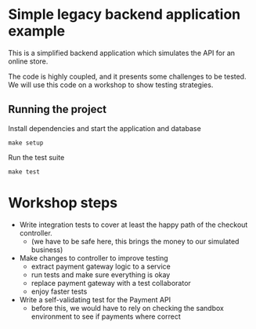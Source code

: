 # Simple legacy backend application example

This is a simplified backend application which simulates the API for an online store.

The code is highly coupled, and it presents some challenges to be tested. We will use
this code on a workshop to show testing strategies.


## Running the project

Install dependencies and start the application and database

    make setup

Run the test suite

    make test

# Workshop steps

 - Write integration tests to cover at least the happy path of the checkout controller.
   - (we have to be safe here, this brings the money to our simulated business)
 - Make changes to controller to improve testing
   - extract payment gateway logic to a service
   - run tests and make sure everything is okay
   - replace payment gateway with a test collaborator
   - enjoy faster tests
 - Write a self-validating test for the Payment API
   - before this, we would have to rely on checking the sandbox environment to see if payments where correct

